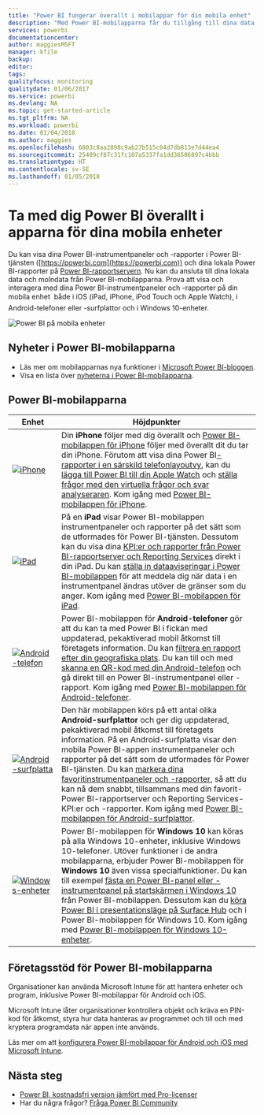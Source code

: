 ```yaml
---
title: "Power BI fungerar överallt i mobilappar för din mobila enhet"
description: "Med Power BI-mobilapparna får du tillgång till dina data både lokalt och i molnet. Visa Power BI-instrumentpaneler och -rapporter på din mobila enhet."
services: powerbi
documentationcenter: 
author: maggiesMSFT
manager: kfile
backup: 
editor: 
tags: 
qualityfocus: monitoring
qualitydate: 01/06/2017
ms.service: powerbi
ms.devlang: NA
ms.topic: get-started-article
ms.tgt_pltfrm: NA
ms.workload: powerbi
ms.date: 01/04/2018
ms.author: maggies
ms.openlocfilehash: 6803c8aa2898c9ab27b515c04d7db813e7d44ea4
ms.sourcegitcommit: 25489cf87c31fc107a5337fa1dd36506897c4bbb
ms.translationtype: HT
ms.contentlocale: sv-SE
ms.lasthandoff: 01/05/2018
---
```

# <a name="take-power-bi-anywhere-in-mobile-apps-for-your-mobile-device"></a>Ta med dig Power BI överallt i apparna för dina mobila enheter
Du kan visa dina Power BI-instrumentpaneler och -rapporter i Power BI-tjänsten ([https://powerbi.com](https://powerbi.com)) och dina lokala Power BI-rapporter på [Power BI-rapportservern](report-server/get-started.md). Nu kan du ansluta till dina lokala data och molndata från Power BI-mobilapparna. Prova att visa och interagera med dina Power BI-instrumentpaneler och -rapporter på din mobila enhet &#151; både i iOS (iPad, iPhone, iPod Touch och Apple Watch), i Android-telefoner eller -surfplattor och i Windows 10-enheter.

![Power BI på mobila enheter](media/mobile-apps-for-mobile-devices/power-bi-mobile-apps-all-up.png)

## <a name="see-whats-new-in-the-power-bi-mobile-apps"></a>Nyheter i Power BI-mobilapparna
* Läs mer om mobilapparnas nya funktioner i [Microsoft Power BI-bloggen](https://powerbi.microsoft.com/blog/tag/mobile/).
* Visa en lista över [nyheterna i Power BI-mobilapparna](mobile-whats-new-in-the-mobile-apps.md).

## <a name="the-power-bi-mobile-apps"></a>Power BI-mobilapparna
| **Enhet** | **Höjdpunkter** |
| --- | --- |
| [![iPhone](media/mobile-apps-for-mobile-devices/iphone-logo-50-px.png)](mobile-iphone-app-get-started.md) |Din **iPhone** följer med dig överallt och [Power BI-mobilappen för iPhone](mobile-iphone-app-get-started.md) följer med överallt dit du tar din iPhone. Förutom att visa dina Power BI[-rapporter i en särskild telefonlayoutvy](mobile-apps-view-phone-report.md), kan du [lägga till Power BI till din Apple Watch](mobile-apple-watch.md) och [ställa frågor med den virtuella frågor och svar analyseraren](mobile-apps-ios-qna.md). Kom igång med [Power BI-mobilappen för iPhone](mobile-iphone-app-get-started.md). |
| [![iPad](media/mobile-apps-for-mobile-devices/ipad-logo-50-px.png)](mobile-ipad-app-get-started.md) |På en **iPad** visar Power BI-mobilappen instrumentpaneler och rapporter på det sätt som de utformades för Power BI-tjänsten. Dessutom kan du visa dina [KPI:er och rapporter från Power BI-rapportserver och Reporting Services](mobile-app-ssrs-kpis-mobile-on-premises-reports.md) direkt i din iPad. Du kan [ställa in dataaviseringar i Power BI-mobilappen](mobile-set-data-alerts-in-the-mobile-apps.md) för att meddela dig när data i en instrumentpanel ändras utöver de gränser som du anger. Kom igång med [Power BI-mobilappen för iPad](mobile-ipad-app-get-started.md). |
| [![Android-telefon](media/mobile-apps-for-mobile-devices/android-phone-logo-50-px.png)](mobile-android-app-get-started.md) |Power BI-mobilappen för **Android-telefoner** gör att du kan ta med Power BI i fickan med uppdaterad, pekaktiverad mobil åtkomst till företagets information. Du kan [filtrera en rapport efter din geografiska plats](mobile-apps-geographic-filtering.md). Du kan till och med [skanna en QR-kod med din Android-telefon](mobile-apps-qr-code.md) och gå direkt till en Power BI-instrumentpanel eller -rapport. Kom igång med [Power BI-mobilappen för Android-telefoner](mobile-android-app-get-started.md). |
| [![Android-surfplatta](media/mobile-apps-for-mobile-devices/android-tablet-logo-50-px.png)](mobile-android-tablet-app-get-started.md) |Den här mobilappen körs på ett antal olika **Android-surfplattor** och ger dig uppdaterad, pekaktiverad mobil åtkomst till företagets information. På en Android-surfplatta visar den mobila Power BI-appen instrumentpaneler och rapporter på det sätt som de utformades för Power BI-tjänsten. Du kan [markera dina favoritinstrumentpaneler och -rapporter](mobile-apps-favorites.md), så att du kan nå dem snabbt, tillsammans med din favorit-Power BI-rapportserver och Reporting Services-KPI:er och -rapporter. Kom igång med [ Power BI-mobilappen för Android-surfplattor](mobile-android-tablet-app-get-started.md). |
| [![Windows-enheter](media/mobile-apps-for-mobile-devices/win-10-logo-50-px.png)](desktop-getting-started.md) |Power BI-mobilappen för **Windows 10** kan köras på alla Windows 10-enheter, inklusive Windows 10-telefoner. Utöver funktioner i de andra mobilapparna, erbjuder Power BI-mobilappen för **Windows 10** även vissa specialfunktioner. Du kan till exempel [fästa en Power BI-panel eller -instrumentpanel på startskärmen i Windows 10](mobile-pin-dashboard-start-screen-windows-10-phone-app.md) från Power BI-mobilappen. Dessutom kan du [köra Power BI i presentationsläge på Surface Hub](mobile-windows-10-app-presentation-mode.md) och i Power BI-mobilappen för Windows 10. Kom igång med [Power BI-mobilappen för Windows 10-enheter](mobile-windows-10-phone-app-get-started.md). |

## <a name="enterprise-support-for-the-power-bi-mobile-apps"></a>Företagsstöd för Power BI-mobilapparna
Organisationer kan använda Microsoft Intune för att hantera enheter och program, inklusive Power BI-mobilappar för Android och iOS.

Microsoft Intune låter organisationer kontrollera objekt och kräva en PIN-kod för åtkomst, styra hur data hanteras av programmet och till och med kryptera programdata när appen inte används.

Läs mer om att [konfigurera Power BI-mobilappar för Android och iOS med Microsoft Intune](service-admin-mobile-intune.md). 

## <a name="next-steps"></a>Nästa steg
* [Power BI, kostnadsfri version jämfört med Pro-licenser](service-free-vs-pro.md)
* Har du några frågor? [Fråga Power BI Community](http://community.powerbi.com/)


